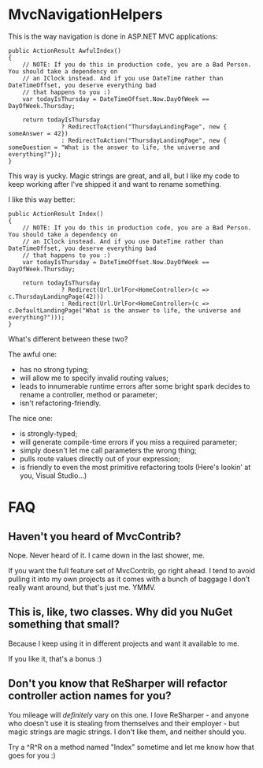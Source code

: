 # MvcNavigationHelpers

This is the way navigation is done in ASP.NET MVC applications:

    public ActionResult AwfulIndex()
    {
        // NOTE: If you do this in production code, you are a Bad Person. You should take a dependency on
        // an IClock instead. And if you use DateTime rather than DateTimeOffset, you deserve everything bad
        // that happens to you :)
        var todayIsThursday = DateTimeOffset.Now.DayOfWeek == DayOfWeek.Thursday;

        return todayIsThursday
                   ? RedirectToAction("ThursdayLandingPage", new { someAnswer = 42})
                   : RedirectToAction("ThursdayLandingPage", new { someQuestion = "What is the answer to life, the universe and everything?"});
    }

This way is yucky. Magic strings are great, and all, but I like my code to keep working after I've shipped it and want to rename something.

I like this way better:

    public ActionResult Index()
    {
        // NOTE: If you do this in production code, you are a Bad Person. You should take a dependency on
        // an IClock instead. And if you use DateTime rather than DateTimeOffset, you deserve everything bad
        // that happens to you :)
        var todayIsThursday = DateTimeOffset.Now.DayOfWeek == DayOfWeek.Thursday;

        return todayIsThursday
                   ? Redirect(Url.UrlFor<HomeController>(c => c.ThursdayLandingPage(42)))
                   : Redirect(Url.UrlFor<HomeController>(c => c.DefaultLandingPage("What is the answer to life, the universe and everything?")));
    }

What's different between these two?

The awful one:

* has no strong typing;
* will allow me to specify invalid routing values;
* leads to innumerable runtime errors after some bright spark decides to rename a controller, method or parameter;
* isn't refactoring-friendly.

The nice one:

* is strongly-typed;
* will generate compile-time errors if you miss a required parameter;
* simply doesn't let me call parameters the wrong thing;
* pulls route values directly out of your expression;
* is friendly to even the most primitive refactoring tools (Here's lookin' at you, Visual Studio...)

# FAQ
## Haven't you heard of MvcContrib?
Nope. Never heard of it. I came down in the last shower, me.

If you want the full feature set of MvcContrib, go right ahead. I tend to avoid pulling it into my own projects as it comes with a bunch of baggage I don't really want around, but that's just me. YMMV.

## This is, like, two classes. Why did you NuGet something that small?
Because I keep using it in different projects and want it available to me.

If you like it, that's a bonus :)

## Don't you know that ReSharper will refactor controller action names for you?
You mileage will *definitely* vary on this one. I love ReSharper - and anyone who doesn't use it is stealing from themselves and their employer - but magic strings are magic strings. I don't like them, and neither should you.

Try a ^R^R on a method named "Index" sometime and let me know how that goes for you :)